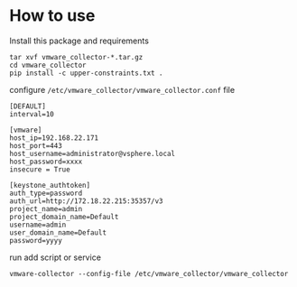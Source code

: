 # How to use

Install this package and requirements

    tar xvf vmware_collector-*.tar.gz
    cd vmware_collector
    pip install -c upper-constraints.txt .

configure `/etc/vmware_collector/vmware_collector.conf` file

    [DEFAULT]
    interval=10

    [vmware]
    host_ip=192.168.22.171
    host_port=443
    host_username=administrator@vsphere.local
    host_password=xxxx
    insecure = True

    [keystone_authtoken]
    auth_type=password
    auth_url=http://172.18.22.215:35357/v3
    project_name=admin
    project_domain_name=Default
    username=admin
    user_domain_name=Default
    password=yyyy

run add script or service

    vmware-collector --config-file /etc/vmware_collector/vmware_collector 
